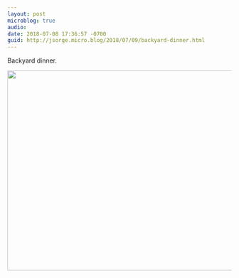 ```yaml
---
layout: post
microblog: true
audio: 
date: 2018-07-08 17:36:57 -0700
guid: http://jsorge.micro.blog/2018/07/09/backyard-dinner.html
---
```

Backyard dinner.

<img src="http://mb.jsorge.net/uploads/2018/3798a23d3c.jpg" width="600" height="450" />

